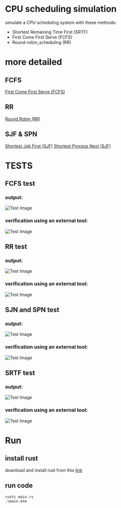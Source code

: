 # CPU scheduling simulation
simulate a CPU scheduling system with these methods:
- Shortest Remaining Time First (SRTF) 
- First Come First Serve (FCFS)
- Round-robin_scheduling (RR) 

# more detailed 
## FCFS
[First Come First Serve (FCFS)](docs/md/FirstComeFirstServe.md)

## RR
[Round Robin (RR)](docs/md/RoundRobin.md)

## SJF & SPN
[Shortest Job First (SJF)](docs/md/ShortestJobFirst.md)
[Shortest Process Next (SJF)](docs/md/ShortestProcessNext.md)
# TESTS
## FCFS test
### output:
![Test Image](docs/img/fcfs-output-test.png)

### verification using an external tool:
![Test Image](docs/img/fcfs-verify.png)

## RR test
### output:
![Test Image](docs/img/rr-output-test.png)

### verification using an external tool:
![Test Image](docs/img/rr-verify.png)

## SJN and SPN test
### output:
![Test Image](docs/img/sjf-spn-output-test.png)

### verification using an external tool:
![Test Image](docs/img/sjf-spn-verify.png)

## SRTF test
### output:
![Test Image](docs/img/srtf-output-test.png)

### verification using an external tool:
![Test Image](docs/img/srtf-verify.png)
# Run
## install rust
download and install rust from this [link](https://www.rust-lang.org/tools/install)

## run code
```
rustc main.rs
.\main.exe
```



